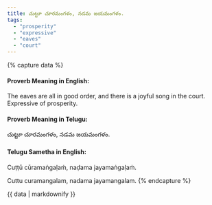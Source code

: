 ```yaml
---
title: చుట్టూ చూరమంగళం, నడమ జయమంగళం.
tags:
  - "prosperity"
  - "expressive"
  - "eaves"
  - "court"
---
```


{% capture data %}
#### Proverb Meaning in English:
The eaves are all in good order, and there is a joyful song in the court.
Expressive of prosperity.

#### Proverb Meaning in Telugu:
చుట్టూ చూరమంగళం, నడమ జయమంగళం.

#### Telugu Sametha in English:
Cuṭṭū cūramaṅgaḷaṁ, naḍama jayamaṅgaḷaṁ.

Cuttu curamangalam, nadama jayamangalam.
{% endcapture %}

{{ data | markdownify }}

